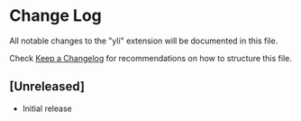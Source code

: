 # Change Log

All notable changes to the "yli" extension will be documented in this file.

Check [Keep a Changelog](http://keepachangelog.com/) for recommendations on how to structure this file.

## [Unreleased]

- Initial release